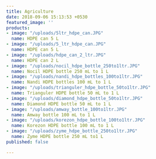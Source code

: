```yaml
---
title: Agriculture
date: 2018-09-06 15:13:53 +0530
featured_image: ''
products:
- image: "/uploads/5ltr_hdpe_can.JPG"
  name: HDPE can 5 L
- image: "/uploads/5_ltr_hdpe_can.JPG"
  name: HDPE can 5 L
- image: "/uploads/hdpe_can_2_ltr.JPG"
  name: HDPE can 2 L
- image: "/uploads/nocil_hdpe_bottle_250to1ltr.JPG"
  name: Nocil HDPE bottle 250 mL to 1 L
- image: "/uploads/nandi_hdpe_bottles_100to1ltr.JPG"
  name: Nandi HDPE bottles 100 mL to 1 L
- image: "/uploads/trianguler_hdpe_bottle_50to1ltr.JPG"
  name: Trianguler HDPE bottle 50 mL to 1 L
- image: "/uploads/diamond_hdpe_bottle_50to1ltr.JPG"
  name: Diamond HDPE bottle 50 mL to 1 L
- image: "/uploads/amway_bottle_100to1ltr.JPG"
  name: Amway bottle 100 mL to 1 L
- image: "/uploads/korezon_hdpe_bottle_100to1ltr.JPG"
  name: Korezon HDPE bottle 100 mL to 1 L
- image: "/uploads/zyme_hdpe_bottle_250to1ltr.JPG"
  name: Zyme HDPE bottle 250 mL to1 L
published: false

---
```

